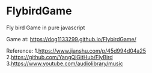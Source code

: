 # FlybirdGame
Fly bird Game in pure javascript

Game at:
 https://dog1133299.github.io/FlybirdGame/
 
 Reference:
 1.https://www.jianshu.com/p/45d994d04a25
 2.https://github.com/YangQiGitHub/FlyBird
 3.https://www.youtube.com/audiolibrary/music
